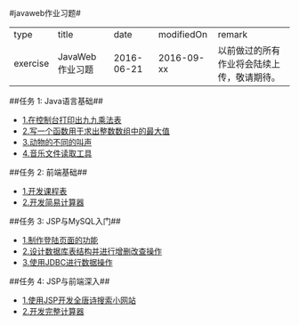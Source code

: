 ﻿#javaweb作业习题#

<table>
<tr><td>type</td><td>title</td><td>date</td><td>modifiedOn</td><td>remark</td></tr>
<tr><td>exercise</td><td>JavaWeb作业习题</td><td>2016-06-21</td><td>2016-09-xx</td><td>以前做过的所有作业将会陆续上传，敬请期待。</td>
</tr>
</table>

##任务 1: Java语言基础##
- [1.在控制台打印出九九乘法表](task1/SoundCode/1)
- [2.写一个函数用于求出整数数组中的最大值](task1/SoundCode/2)
- [3.动物的不同的叫声](task1/SoundCode/3)
- [4.音乐文件读取工具](task1/SoundCode/4)

##任务 2: 前端基础##
- [1.开发课程表](task2/SoundCode/1)
- [2.开发简易计算器](task2/SoundCode/2)

##任务 3: JSP与MySQL入门##
- [1.制作登陆页面的功能](task3/SoundCode/1)
- [2.设计数据库表结构并进行增删改查操作](task3/SoundCode/2)
- [3.使用JDBC进行数据操作](task3/SoundCode/3)

##任务 4: JSP与前端深入##
- [1.使用JSP开发全唐诗搜索小网站](task4/basic.html)
- [2.开发完整计算器](task4/number.html)
